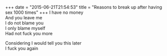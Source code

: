 +++
date = "2015-06-21T21:54:53"
title = "Reasons to break up after having sex 1000 times"
+++
I have no money  
And you leave me  
I do not blame you  
I only blame myself  
Had not fuck you more  
  
Considering I would tell you this later  
I fuck you again  